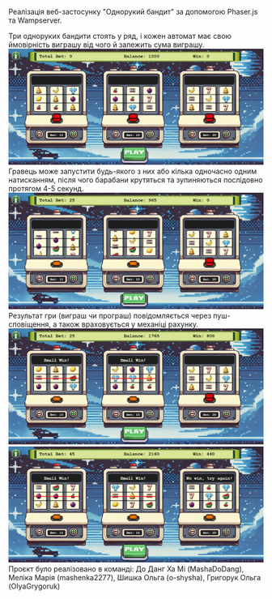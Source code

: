Реалізація веб-застосунку "Однорукий бандит" за допомогою Phaser.js та Wampserver.<br>

Три одноруких бандити стоять у ряд, і кожен автомат має свою ймовірність виграшу від чого й залежить сума виграшу.<br>
![Опис зображення](gameplay/main_page.png)
Гравець може запустити будь-якого з них або кілька одночасно одним натисканням, після чого барабани крутяться та зупиняються послідовно протягом 4-5 секунд.<br>
![Опис зображення](gameplay/spinning.png)
Результат гри (виграш чи програш) повідомляється через пуш-сповіщення, а також враховується у механіці рахунку.<br>
![Опис зображення](gameplay/game_results1.png)
![Опис зображення](gameplay/game_results.png)
Проєкт було реалізовано в команді: До Данг Ха Мі (MashaDoDang), Меліка Марія (mashenka2277), Шишка Ольга (o-shysha), Григорук Ольга (OlyaGrygoruk)
